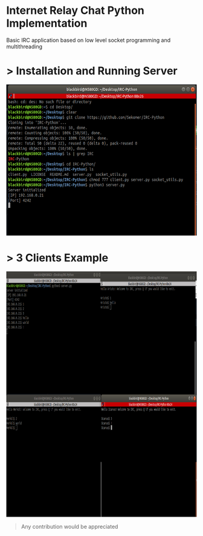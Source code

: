 # Internet Relay Chat Python Implementation 

Basic IRC application based on low level socket programming and multithreading


# > Installation and Running Server
<img src="./img/0.png" width="600" height="400" />

# > 3 Clients Example 
<img src="./img/1.png" width="900" height="650" />


> Any contribution would be appreciated
